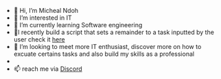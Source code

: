 - 👋 Hi, I’m Micheal Ndoh
- 👀 I’m interested in IT
- 🌱 I’m currently learning Software engineering
- 🌱I recently build a script that sets a remainder to a task inputted by the user check it [here](https://github.com/micheal-ndoh/Exercises/blob/e9f7cdc009701f7542ccc2686937343ffcedbe39/Remainder.sh)
- 💞️ I’m looking to meet more IT enthusiast, discover more on how to excuate certains tasks and also build my skills as a professional
- 
- 📫 reach me via  [Discord](https://discord.com/users/1128041830760587446)
<!---
micheal-ndoh/micheal-ndoh is a ✨ special ✨ repository because its `README.md` (this file) appears on your GitHub profile.
You can click the Preview link to take a look at your changes.
--->
